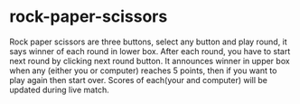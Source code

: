 # rock-paper-scissors
Rock paper scissors are three buttons, select any button and play round, it says winner of each round in lower box.
After each round, you have to start next round by clicking next round button.
It announces winner in upper box when any (either you or computer) reaches 5 points, then if you want to play again then start over.
Scores of each(your and computer) will be updated during live match.
